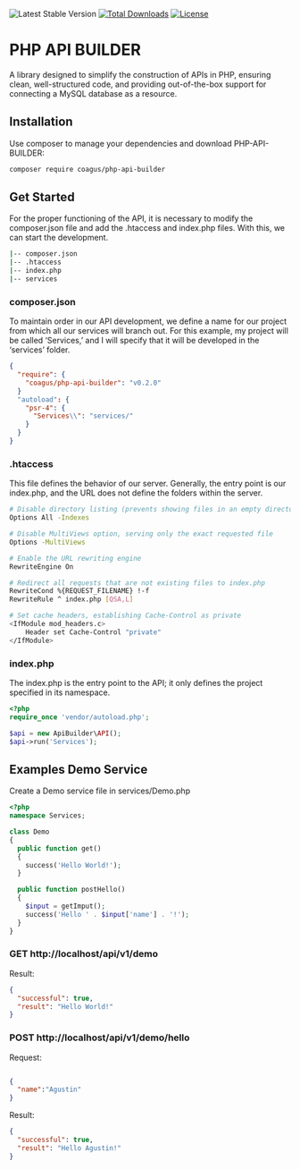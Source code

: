 ![Latest Stable Version](https://poser.pugx.org/coagus/php-api-builder/v/stable) [![Total Downloads](https://poser.pugx.org/coagus/php-api-builder/downloads)](https://packagist.org/packages/firebase/php-jwt) [![License](https://poser.pugx.org/coagus/php-api-builder/license)](https://packagist.org/packages/firebase/php-jwt)

# PHP API BUILDER

A library designed to simplify the construction of APIs in PHP, ensuring clean, well-structured code, and providing out-of-the-box support for connecting a MySQL database as a resource.

## Installation

Use composer to manage your dependencies and download PHP-API-BUILDER:

``` bash
composer require coagus/php-api-builder
```

## Get Started

For the proper functioning of the API, it is necessary to modify the composer.json file and add the .htaccess and index.php files. With this, we can start the development.

``` sh
|-- composer.json
|-- .htaccess
|-- index.php
|-- services
```

### composer.json

To maintain order in our API development, we define a name for our project from which all our services will branch out. For this example, my project will be called ‘Services,’ and I will specify that it will be developed in the ‘services’ folder.

``` json
{
  "require": {
    "coagus/php-api-builder": "v0.2.0"    
  }
  "autoload": {
    "psr-4": {
      "Services\\": "services/"
    }
  }
}
```

### .htaccess

This file defines the behavior of our server. Generally, the entry point is our index.php, and the URL does not define the folders within the server.

``` sh
# Disable directory listing (prevents showing files in an empty directory)
Options All -Indexes

# Disable MultiViews option, serving only the exact requested file
Options -MultiViews

# Enable the URL rewriting engine
RewriteEngine On

# Redirect all requests that are not existing files to index.php
RewriteCond %{REQUEST_FILENAME} !-f
RewriteRule ^ index.php [QSA,L]

# Set cache headers, establishing Cache-Control as private
<IfModule mod_headers.c>
    Header set Cache-Control "private"
</IfModule>
```

### index.php

The index.php is the entry point to the API; it only defines the project specified in its namespace.

``` php
<?php
require_once 'vendor/autoload.php';

$api = new ApiBuilder\API();
$api->run('Services');
```

## Examples Demo Service

Create a Demo service file in services/Demo.php

``` php
<?php
namespace Services;

class Demo
{
  public function get()
  {
    success('Hello World!');
  }

  public function postHello()
  {
    $input = getImput();
    success('Hello ' . $input['name'] . '!');
  }
}

```

### GET http://localhost/api/v1/demo 

Result:

``` json
{
  "successful": true,
  "result": "Hello World!"
}
```

### POST http://localhost/api/v1/demo/hello

Request:

``` json

{
  "name":"Agustin"
}
```

Result: 

``` json
{
  "successful": true,
  "result": "Hello Agustin!"
}
```